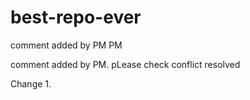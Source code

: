 # best-repo-ever


comment added by PM PM 

comment added by PM. pLease check conflict resolved

Change 1.